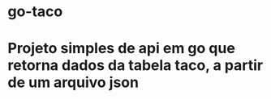 # go-taco

# Projeto simples de api em go que retorna dados da tabela taco, a partir de um arquivo json
